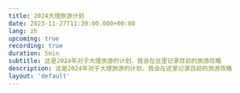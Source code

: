 ```yaml
---
title: 2024大理旅游计划
date: 2023-11-27T11:39:00.000+00:00
lang: zh
upcoming: true
recording: true
duration: 5min
subtitle: 这是2024年对于大理旅游的计划，我会在这里记录目前的旅游攻略
description: 这是2024年对于大理旅游的计划，我会在这里记录目前的旅游攻略
layout: 'default'
---
```


<Title />

> [!TIP]
> 大理旅游计划 :Icon{name="ph:heart-straight-bold" size="1.2rem" style="color: rgba(248,113,113,0.5);"}在有风的地方

<BiliBili aid="704606487" />

---

## :Icon{name="ph:airplane-duotone"}出行方式

[:Icon{name="ph:flag-bold" size="1.2rem"} 杭州](https://maps.app.goo.gl/f5mVrH8x76dVCgLt8) :Icon{name="ph:airplane-takeoff-bold" size="1.2rem"} [:Icon{name="ph:flag-fill" size="1.2rem"}大理](https://maps.app.goo.gl/kmDFe5x8eBExA18s8)

座位：经济舱

飞行时长：3h,50min

非节日价格 <sub>vs</sub> 假期价格 <sup>ps. 仅为单人机票价格参考</sup>：￥ 658 <sub>vs</sub> ￥ 1,800

## :Icon{name="ph:buildings-duotone"} 住宿

| 住宿名称 | 住宿价格 <sup>非节日价格 <sub>vs</sub> 假期价格</sup> | 住宿评分 | 是否包含早餐 |
| --- | --- | --- | --- |
| [大理古城麓椿花园酒店](https://maps.app.goo.gl/mvW8zfhutu32nvXJ9) | ¥ 807 <sub>vs</sub> ¥ xxx+ | `4.7` | 包含 |
| [大理晏清山居精品客栈](https://maps.app.goo.gl/WX8Df6rfzKf6hGep6) | ¥ 469 <sub>vs</sub> ¥ xxx+ | `4.7` | 不包含 |
| [布露舍海景酒店](https://maps.app.goo.gl/pZhaJYSUL6t4jrh76) | ¥ 491 <sub>vs</sub> ¥ xxx+ | `4.6` | 包含 |

## :Icon{name="ph:bowl-food-bold"} 美食

- [黎锅清真火瓢牛肉](https://maps.app.goo.gl/AuwWRGggnvU78ZUJA)
  - [评分： :Start{:value="4.4"}]{style="display:flex;align-items: center;justify-content: flex-start;"}
  - 人均：￥ 78
  - 必点菜单： :Top{value="清汤锅底" rank="2"}， :Top{value="肥牛" rank="9"}， :Top{value="毛肚" rank="8" money="40"}， :Top{value="铜瓢牛肉" rank="1" money="95"}， :Top{value="自制粑粑" rank="10" money="10"}

- [银米](https://surl.amap.com/1WTN25an20Yx)
  - [评分： :Start{:value="4.4"}]{style="display:flex;align-items: center;justify-content: flex-start;"}

## :Icon{name="ph:game-controller-bold"} 旅游景点

- [大理古镇](https://maps.app.goo.gl/gtpvj1MHKUgV4Yyx9)
  - [评分： :Start{:value="4.4"}]{style="display:flex;align-items: center;justify-content: flex-start;"}
  - 人均：¥ 0 :Icon{name="ph:arrow-up-right-bold" size="1.2rem"} 无上限
  - 服饰：可以购买民族服饰和纪念品
  - 特色美食：鲜花饼，霸王茶姬，烤乳扇


---

> [!IMPORTANT]
> Not yet completed...

